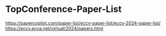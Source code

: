 # TopConference-Paper-List
https://papercopilot.com/paper-list/eccv-paper-list/eccv-2024-paper-list/
https://eccv.ecva.net/virtual/2024/papers.html
